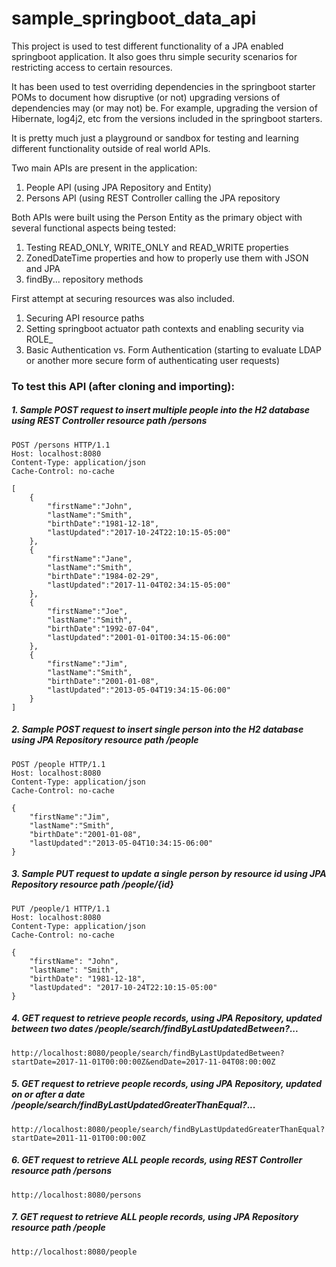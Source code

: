 # sample_springboot_data_api
This project is used to test different functionality of a JPA enabled springboot application. It also goes thru simple security scenarios for restricting access to certain resources.

It has been used to test overriding dependencies in the springboot starter POMs to document how disruptive (or not) upgrading versions of dependencies may (or may not) be. For example, upgrading the version of Hibernate, log4j2, etc from the versions included in the springboot starters.

It is pretty much just a playground or sandbox for testing and learning different functionality outside of real world APIs.

Two main APIs are present in the application:
1. People API (using JPA Repository and Entity)
2. Persons API (using REST Controller calling the JPA repository

Both APIs were built using the Person Entity as the primary object with several functional aspects being tested:
1. Testing READ_ONLY, WRITE_ONLY and READ_WRITE properties
2. ZonedDateTime properties and how to properly use them with JSON and JPA
3. findBy... repository methods

First attempt at securing resources was also included.
1. Securing API resource paths
2. Setting springboot actuator path contexts and enabling security via ROLE_
3. Basic Authentication vs. Form Authentication (starting to evaluate LDAP or another more secure form of authenticating user requests)

### To test this API (after cloning and importing):
##### 1. Sample POST request to insert multiple people into the H2 database using REST Controller resource path /persons

```http
POST /persons HTTP/1.1
Host: localhost:8080
Content-Type: application/json
Cache-Control: no-cache

[
	{
		"firstName":"John",
		"lastName":"Smith",
		"birthDate":"1981-12-18", 
		"lastUpdated":"2017-10-24T22:10:15-05:00"
	},
	{
		"firstName":"Jane",
		"lastName":"Smith",
		"birthDate":"1984-02-29", 
		"lastUpdated":"2017-11-04T02:34:15-05:00"
	},
	{
		"firstName":"Joe",
		"lastName":"Smith",
		"birthDate":"1992-07-04", 
		"lastUpdated":"2001-01-01T00:34:15-06:00"
	},
	{
		"firstName":"Jim",
		"lastName":"Smith",
		"birthDate":"2001-01-08", 
		"lastUpdated":"2013-05-04T19:34:15-06:00"
	}
]
```

##### 2. Sample POST request to insert single person into the H2 database using JPA Repository resource path /people
```http
POST /people HTTP/1.1
Host: localhost:8080
Content-Type: application/json
Cache-Control: no-cache

{
	"firstName":"Jim",
	"lastName":"Smith",
	"birthDate":"2001-01-08", 
	"lastUpdated":"2013-05-04T10:34:15-06:00"
}
```

##### 3. Sample PUT request to update a single person by resource id using JPA Repository resource path /people/{id}
```http
PUT /people/1 HTTP/1.1
Host: localhost:8080
Content-Type: application/json
Cache-Control: no-cache

{
	"firstName": "John",
	"lastName": "Smith",
	"birthDate": "1981-12-18",
	"lastUpdated": "2017-10-24T22:10:15-05:00"
}
```

##### 4. GET request to retrieve people records, using JPA Repository, updated between two dates /people/search/findByLastUpdatedBetween?...
```
http://localhost:8080/people/search/findByLastUpdatedBetween?startDate=2017-11-01T00:00:00Z&endDate=2017-11-04T08:00:00Z
```

##### 5. GET request to retrieve people records, using JPA Repository, updated on or after a date /people/search/findByLastUpdatedGreaterThanEqual?...
```
http://localhost:8080/people/search/findByLastUpdatedGreaterThanEqual?startDate=2011-11-01T00:00:00Z
```

##### 6. GET request to retrieve ALL people records, using REST Controller resource path /persons
```
http://localhost:8080/persons
```

##### 7. GET request to retrieve ALL people records, using JPA Repository resource path /people
```
http://localhost:8080/people
```